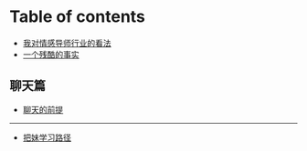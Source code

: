 # Table of contents

* [我对情感导师行业的看法](README.md)
* [一个残酷的事实](yi-ge-can-ku-de-shi-shi.md)

## 聊天篇

* [聊天的前提](liao-tian-pian/liao-tian-de-qian-ti.md)

***

* [把妹学习路径](ba-mei-xue-xi-lu-jing.md)
